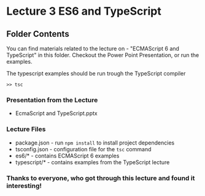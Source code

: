 # Lecture 3 ES6 and TypeScript

## Folder Contents

You can find materials related to the lecture on - "ECMAScript 6 and TypeScript" in this folder.
Checkout the Power Point Presentation, or run the examples.

The typescript examples should be run trough the TypeScript compiler

```
>> tsc
```
### Presentation from the Lecture

* EcmaScript and TypeScript.pptx

### Lecture Files

* package.json - run ``npm install`` to install project dependencies
* tsconfig.json - configuration file for the ``tsc`` command
* es6/* - contains ECMAScript 6 examples
* typescript/* - contains examples from the TypeScript lecture


### Thanks to everyone, who got through this lecture and found it interesting!

 
